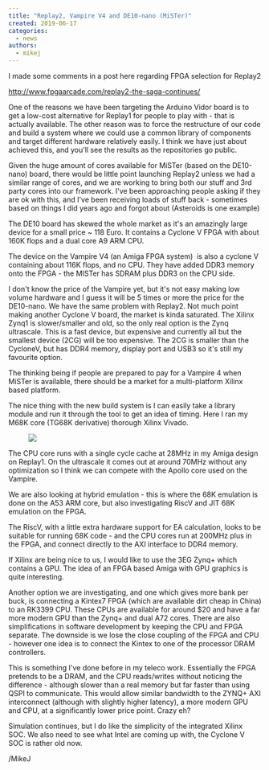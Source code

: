 ```yaml
---
title: "Replay2, Vampire V4 and DE10-nano (MiSTer)"
created: 2019-06-17
categories: 
  - news
authors: 
  - mikej
---
```


I made some comments in a post here regarding FPGA selection for Replay2

http://www.fpgaarcade.com/replay2-the-saga-continues/

One of the reasons we have been targeting the Arduino Vidor board is to get a low-cost alternative for Replay1 for people to play with - that is actually available. The other reason was to force the restructure of our code and build a system where we could use a common library of components and target different hardware relatively easily. I think we have just about achieved this, and you'll see the results as the repositories go public.

Given the huge amount of cores available for MiSTer (based on the DE10-nano) board, there would be little point launching Replay2 unless we had a similar range of cores, and we are working to bring both our stuff and 3rd party cores into our framework. I've been approaching people asking if they are ok with this, and I've been receiving loads of stuff back - sometimes based on things I did years ago and forgot about (Asteroids is one example)

The DE10 board has skewed the whole market as it's an amazingly large device for a small price ~ 118 Euro. It contains a Cyclone V FPGA with about 160K flops and a dual core A9 ARM CPU.

The device on the Vampire V4 (an Amiga FPGA system)  is also a cyclone V containing about 116K flops, and no CPU. They have added DDR3 memory onto the FPGA - the MISTer has SDRAM plus DDR3 on the CPU side.

I don't know the price of the Vampire yet, but it's not easy making low volume hardware and I guess it will be 5 times or more the price for the DE10-nano. We have the same problem with Replay2. Not much point making another Cyclone V board, the market is kinda saturated. The Xilinx Zynq1 is slower/smaller and old, so the only real option is the Zynq ultrascale. This is a fast device, but expensive and currently all but the smallest device (2CG) will be too expensive. The 2CG is smaller than the CycloneV, but has DDR4 memory, display port and USB3 so it's still my favourite option.

The thinking being if people are prepared to pay for a Vampire 4 when MiSTer is available, there should be a market for a multi-platform Xilinx based platform.

The nice thing with the new build system is I can easily take a library module and run it through the tool to get an idea of timing. Here I ran my M68K core (TG68K derivative) thorough Xilinx Vivado.

<figure>

![](@assets/images/post/m68k_viv.gif)

</figure>

The CPU core runs with a single cycle cache at 28MHz in my Amiga design on Replay1. On the ultrascale it comes out at around 70MHz without any optimization so I think we can compete with the Apollo core used on the Vampire.

We are also looking at hybrid emulation - this is where the 68K emulation is done on the A53 ARM core, but also investigating RiscV and JIT 68K emulation on the FPGA.

The RiscV, with a little extra hardware support for EA calculation, looks to be suitable for running 68K code - and the CPU cores run at 200MHz plus in the FPGA, and connect directly to the AXI interface to DDR4 memory.

If Xilinx are being nice to us, I would like to use the 3EG Zynq+ which contains a GPU. The idea of an FPGA based Amiga with GPU graphics is quite interesting.

Another option we are investigating, and one which gives more bank per buck, is connecting a Kintex7 FPGA (which are available dirt cheap in China) to an RK3399 CPU. These CPUs are available for around $20 and have a far more modern GPU than the Zynq+ and dual A72 cores. There are also simplifications in software development by keeping the CPU and FPGA separate. The downside is we lose the close coupling of the FPGA and CPU - however one idea is to connect the Kintex to one of the processor DRAM controllers.

This is something I've done before in my teleco work. Essentially the FPGA pretends to be a DRAM, and the CPU reads/writes without noticing the difference - although slower than a real memory but far faster than using QSPI to communicate. This would allow similar bandwidth to the ZYNQ+ AXI interconnect (although with slightly higher latency), a more modern GPU and CPU, at a significantly lower price point. Crazy eh?

Simulation continues, but I do like the simplicity of the integrated Xilinx SOC. We also need to see what Intel are coming up with, the Cyclone V SOC is rather old now.

/MikeJ
